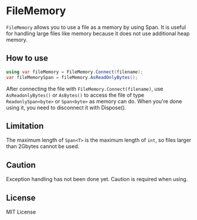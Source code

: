 # FileMemory
`FileMemory` allows you to use a file as a memory by using Span<byte>. It is useful for handling large files like memory because it does not use additional heap memory.

## How to use
```csharp
using var fileMemory = FileMemory.Connect(filename);
var fileMemorySpan = fileMemory.AsReadOnlyBytes();
```
After connecting the file with `FileMemory.Connect(filename)`, use `AsReadonlyBytes()` or `AsBytes()` to access the file of type `ReadonlySpan<byte>` or `Span<byte>` as memory can do. When you're done using it, you need to disconnect it with Dispose().

## Limitation
The maximum length of `Span<T>` is the maximum length of `int`, so files larger than 2Gbytes cannot be used. 

## Caution
Exception handling has not been done yet. Caution is required when using. 

## License
MIT License
